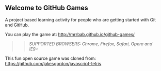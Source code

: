 ## Welcome to GitHub Games

A project based learning activity for people who are getting started with Git and GitHub.

You can play the game at: http://mrrbab.github.io/github-games/

>> _*SUPPORTED BROWSERS*: Chrome, Firefox, Safari, Opera and IE9+_

This fun open source game was cloned from: https://github.com/jakesgordon/javascript-tetris
